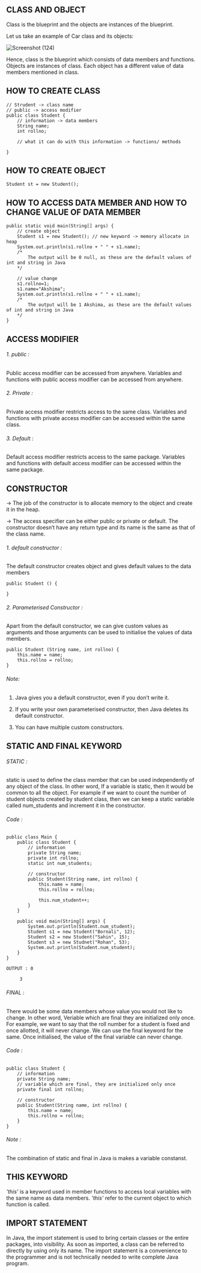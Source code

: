 ## CLASS AND OBJECT
  Class is the blueprint and the objects are instances of the blueprint. 

  Let us take an example of Car class and its objects:
  
  ![Screenshot (124)](https://user-images.githubusercontent.com/72231697/155797465-9668527f-eb8e-4e9e-b5c8-c2d8076655ca.png)
  
  Hence, class is the blueprint which consists of data members and functions. Objects are instances of class. Each object has a different value of data members mentioned in class.

## HOW TO CREATE CLASS
```
// Strudent -> class name
// public -> access modifier
public class Student {
    // information -> data members
    String name;
    int rollno;
    
    // what it can do with this information -> functions/ methods

}
```

## HOW TO CREATE OBJECT
```Student st = new Student();```

## HOW TO ACCESS DATA MEMBER AND HOW TO CHANGE VALUE OF DATA MEMBER

```
public static void main(String[] args) {
    // create object
    Student s1 = new Student(); // new keyword -> memory allocate in heap
    System.out.println(s1.rollno + " " + s1.name); 
    /* 
        The output will be 0 null, as these are the default values of int and string in Java
    */ 
    
    // value change
    s1.rollno=1;
    s1.name="Akshima";
    System.out.println(s1.rollno + " " + s1.name);
    /* 
        The output will be 1 Akshima, as these are the default values of int and string in Java
    */ 
}
```

## ACCESS MODIFIER
###### 1. public : 
Public access modifier can be accessed from anywhere. Variables and functions with public access modifier can be accessed from anywhere. 

###### 2. Private : 
Private access modifier restricts access to the same class. Variables and functions with private access modifier can be accessed within the same class.
 
###### 3. Default : 
Default access modifier restricts access to the same package. Variables and functions with default access modifier can be accessed within the same package.


## CONSTRUCTOR
-> The job of the constructor is to allocate memory to the object and create it in the heap. 

-> The access specifier can be either public or private or default. The constructor doesn’t have any return type and its name is the same as that of the class name. 

###### 1. default constructor :
The default constructor creates object and gives default values to the data members
```
public Student () {

}
```

###### 2. Parameterised Constructor : 
Apart from the default constructor, we can give custom values as arguments and those arguments can be used to initialise the values of data members. 

```
public Student (String name, int rollno) {
	this.name = name;
	this.rollno = rollno;
}
```

###### Note: 
    
1. Java gives you a default constructor, even if you don’t write it. 

2. If you write your own parameterised constructor, then Java deletes its default constructor.

3. You can have multiple custom constructors.  
    
    
## STATIC AND FINAL KEYWORD
###### STATIC : 
static is used to define the class member that can be used independently of any object of the class. In other word, If a variable is static, then it would be common to all the object. For example if we want to count the number of student objects created by student class, then we can keep a static variable called num_students and increment it in the constructor.   

###### Code :
```
public class Main {
	public class Student {
		// information
		private String name;
		private int rollno;
		static int num_students;
		
		// constructor
		public Student(String name, int rollno) {
			this.name = name;
			this.rollno = rollno;
			
			this.num_student++;
		}
	}
	
	public void main(String[] args) {
		System.out.println(Student.num_student);
		Student s1 = new Student("Bornali", 12);
		Student s2 = new Student("Sahin", 15);
		Student s3 = new Studnet("Rohan", 53);
		System.out.println(Student.num_student);
	}
}

OUTPUT : 0
	
	 3
```
###### FINAL :  
There would be some data members whose value you would not like to change. In other word, Veriable which are final they are initialized only once. For example, we want to say that the roll number for a student is fixed and once allotted, it will never change. We can use the final keyword for the same. Once initialised, the value of the final variable can never change.

###### Code :

```
public class Student {
	// information
	private String name;
	// variable which are final, they are initialized only once
	private final int rollno;

	// constructor
	public Student(String name, int rollno) {
		this.name = name;
		this.rollno = rollno;
	}
}
```
###### Note : 
The combination of static and final in Java is makes a variable constanst.

## THIS KEYWORD
*'this'* is a keyword used in member functions to access local variables with the same name as data members. *'this'* refer to the current object to which function is called.

## IMPORT STATEMENT

In Java, the import statement is used to bring certain classes or the entire packages, into visibility. As soon as imported, a class can be referred to directly by using only its name. The import statement is a convenience to the programmer and is not technically needed to write complete Java program.



